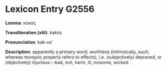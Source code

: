 # Lexicon Entry G2556

**Lemma**: κακός

**Transliteration (xlit)**: kakós

**Pronunciation**: kak-os'

**Description**:
apparently a primary word; worthless (intrinsically, such; whereas πονηρός properly refers to effects), i.e. (subjectively) depraved, or (objectively) injurious:--bad, evil, harm, ill, noisome, wicked.
